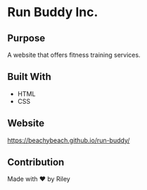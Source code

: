 # Run Buddy Inc.

## Purpose
A website that offers fitness training services.

## Built With
* HTML
* CSS

## Website
https://beachybeach.github.io/run-buddy/

## Contribution
Made with ❤️ by Riley
